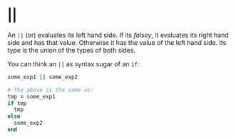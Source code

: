 # ||

An `||` (or) evaluates its left hand side. If its *falsey*, it evaluates its right hand side and has that value. Otherwise it has the value of the left hand side. Its type is the union of the types of both sides.

You can think an `||` as syntax sugar of an `if`:

``` ruby
some_exp1 || some_exp2

# The above is the same as:
tmp = some_exp1
if tmp
  tmp
else
  some_exp2
end
```
